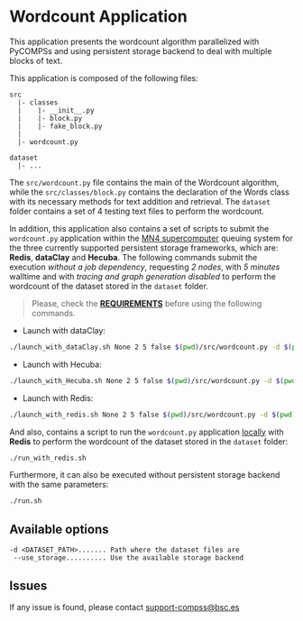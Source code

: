 # Wordcount Application

This application presents the wordcount algorithm parallelized with
PyCOMPSs and using persistent storage backend to deal with multiple blocks
of text.

This application is composed of the following files:

```
src
  |- classes
  |    |- __init__.py
  |    |- block.py
  |    |- fake_block.py
  |
  |- wordcount.py

dataset
  |- ...
```

The ```src/wordcount.py``` file contains the main of the Wordcount algorithm,
while the ```src/classes/block.py``` contains the declaration of the Words
class with its necessary methods for text addition and retrieval. The
```dataset``` folder contains a set of 4 testing text files to perform the
wordcount.

In addition, this application also contains a set of scripts to submit the
```wordcount.py``` application within the <ins>MN4 supercomputer</ins>
queuing system for the three currently supported persistent storage frameworks,
which are: **Redis**, **dataClay** and **Hecuba**.
The following commands submit the execution *without a job dependency*,
requesting *2 nodes*, with *5 minutes* walltime and with *tracing and graph
generation disabled* to perform the wordcount of the dataset stored in the
```dataset``` folder.

> Please, check the **[REQUIREMENTS](../README.md)** before using the following commands.

* Launch with dataClay:
```bash
./launch_with_dataClay.sh None 2 5 false $(pwd)/src/wordcount.py -d $(pwd)/dataset
```

* Launch with Hecuba:
```bash
./launch_with_Hecuba.sh None 2 5 false $(pwd)/src/wordcount.py -d $(pwd)/dataset
```
* Launch with Redis:
```bash
./launch_with_redis.sh None 2 5 false $(pwd)/src/wordcount.py -d $(pwd)/dataset
```

And also, contains a script to run the ```wordcount.py``` application
<ins>locally</ins> with **Redis** to perform the wordcount of the dataset stored in the
```dataset``` folder:

```bash
./run_with_redis.sh
```

Furthermore, it can also be executed without persistent storage backend with
the same parameters:
```bash
./run.sh
```

## Available options

```
-d <DATASET_PATH>....... Path where the dataset files are
 --use_storage.......... Use the available storage backend
```

## Issues

If any issue is found, please contact <support-compss@bsc.es>

